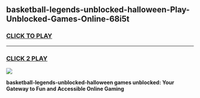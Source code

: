 
## basketball-legends-unblocked-halloween-Play-Unblocked-Games-Online-68i5t
<h3>
<a href="https://premium76.site?title=basketball-legends-unblocked-halloween&ref=25A">CLICK TO PLAY</a></h3>
<hr>

<h3>
<a href="https://premium76.site?title=basketball-legends-unblocked-halloween&ref=25A">CLICK 2 PLAY</a>
  
</h3>

<a href="https://premium76.site?title=basketball-legends-unblocked-halloween&ref=25A"><img src="https://clearcache.store/games.png"></a>


**basketball-legends-unblocked-halloween games unblocked: Your Gateway to Fun and Accessible Online Gaming**
